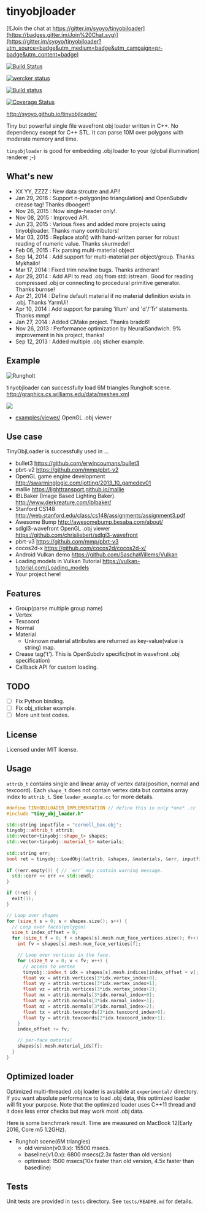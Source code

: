 tinyobjloader
=============

[![Join the chat at https://gitter.im/syoyo/tinyobjloader](https://badges.gitter.im/Join%20Chat.svg)](https://gitter.im/syoyo/tinyobjloader?utm_source=badge&utm_medium=badge&utm_campaign=pr-badge&utm_content=badge)

[![Build Status](https://travis-ci.org/syoyo/tinyobjloader.svg)](https://travis-ci.org/syoyo/tinyobjloader)

[![wercker status](https://app.wercker.com/status/495a3bac400212cdacdeb4dd9397bf4f/m "wercker status")](https://app.wercker.com/project/bykey/495a3bac400212cdacdeb4dd9397bf4f)

[![Build status](https://ci.appveyor.com/api/projects/status/tlb421q3t2oyobcn/branch/master?svg=true)](https://ci.appveyor.com/project/syoyo/tinyobjloader/branch/master)

[![Coverage Status](https://coveralls.io/repos/github/syoyo/tinyobjloader/badge.svg?branch=master)](https://coveralls.io/github/syoyo/tinyobjloader?branch=master)

http://syoyo.github.io/tinyobjloader/

Tiny but powerful single file wavefront obj loader written in C++. No dependency except for C++ STL. It can parse 10M over polygons with moderate memory and time.

`tinyobjloader` is good for embedding .obj loader to your (global illumination) renderer ;-)


What's new
----------

* XX  YY, ZZZZ : New data strcutre and API!
* Jan 29, 2016 : Support n-polygon(no triangulation) and OpenSubdiv crease tag! Thanks dboogert!
* Nov 26, 2015 : Now single-header only!.
* Nov 08, 2015 : Improved API.
* Jun 23, 2015 : Various fixes and added more projects using tinyobjloader. Thanks many contributors!
* Mar 03, 2015 : Replace atof() with hand-written parser for robust reading of numeric value. Thanks skurmedel!
* Feb 06, 2015 : Fix parsing multi-material object
* Sep 14, 2014 : Add support for multi-material per object/group. Thanks Mykhailo!
* Mar 17, 2014 : Fixed trim newline bugs. Thanks ardneran!
* Apr 29, 2014 : Add API to read .obj from std::istream. Good for reading compressed .obj or connecting to procedural primitive generator. Thanks burnse!
* Apr 21, 2014 : Define default material if no material definition exists in .obj. Thanks YarmUI!
* Apr 10, 2014 : Add support for parsing 'illum' and 'd'/'Tr' statements. Thanks mmp!
* Jan 27, 2014 : Added CMake project. Thanks bradc6!
* Nov 26, 2013 : Performance optimization by NeuralSandwich. 9% improvement in his project, thanks!
* Sep 12, 2013 : Added multiple .obj sticher example.

Example
-------

![Rungholt](images/rungholt.jpg)

tinyobjloader can successfully load 6M triangles Rungholt scene.
http://graphics.cs.williams.edu/data/meshes.xml

![](images/sanmugel.png) 

* [examples/viewer/](examples/viewer) OpenGL .obj viewer 

Use case
--------

TinyObjLoader is successfully used in ...

* bullet3 https://github.com/erwincoumans/bullet3
* pbrt-v2 https://github.com/mmp/pbrt-v2
* OpenGL game engine development http://swarminglogic.com/jotting/2013_10_gamedev01
* mallie https://lighttransport.github.io/mallie
* IBLBaker (Image Based Lighting Baker). http://www.derkreature.com/iblbaker/
* Stanford CS148 http://web.stanford.edu/class/cs148/assignments/assignment3.pdf
* Awesome Bump http://awesomebump.besaba.com/about/
* sdlgl3-wavefront OpenGL .obj viewer https://github.com/chrisliebert/sdlgl3-wavefront
* pbrt-v3 https://github.com/mmp/pbrt-v3
* cocos2d-x https://github.com/cocos2d/cocos2d-x/
* Android Vulkan demo https://github.com/SaschaWillems/Vulkan
* Loading models in Vulkan Tutorial https://vulkan-tutorial.com/Loading_models
* Your project here!

Features
--------

* Group(parse multiple group name)
* Vertex
* Texcoord
* Normal
* Material
  * Unknown material attributes are returned as key-value(value is string) map.
* Crease tag('t'). This is OpenSubdiv specific(not in wavefront .obj specification)
* Callback API for custom loading.


TODO
----

* [ ] Fix Python binding.
* [ ] Fix obj_sticker example.
* [ ] More unit test codes.

License
-------

Licensed under MIT license.

Usage
-----

`attrib_t` contains single and linear array of vertex data(position, normal and texcoord).
Each `shape_t` does not contain vertex data but contains array index to `attrib_t`.
See `loader_example.cc` for more details.

```c++
#define TINYOBJLOADER_IMPLEMENTATION // define this in only *one* .cc
#include "tiny_obj_loader.h"

std::string inputfile = "cornell_box.obj";
tinyobj::attrib_t attrib;
std::vector<tinyobj::shape_t> shapes;
std::vector<tinyobj::material_t> materials;
  
std::string err;
bool ret = tinyobj::LoadObj(&attrib, &shapes, &materials, &err, inputfile.c_str());
  
if (!err.empty()) { // `err` may contain warning message.
  std::cerr << err << std::endl;
}

if (!ret) {
  exit(1);
}

// Loop over shapes
for (size_t s = 0; s < shapes.size(); s++) {
  // Loop over faces(polygon)
  size_t index_offset = 0;
  for (size_t f = 0; f < shapes[s].mesh.num_face_vertices.size(); f++) {
    int fv = shapes[s].mesh.num_face_vertices[f];

    // Loop over vertices in the face.
    for (size_t v = 0; v < fv; v++) {
      // access to vertex
      tinyobj::index_t idx = shapes[s].mesh.indices[index_offset + v];
      float vx = attrib.vertices[3*idx.vertex_index+0];
      float vy = attrib.vertices[3*idx.vertex_index+1];
      float vz = attrib.vertices[3*idx.vertex_index+2];
      float nx = attrib.normals[3*idx.normal_index+0];
      float ny = attrib.normals[3*idx.normal_index+1];
      float nz = attrib.normals[3*idx.normal_index+2];
      float tx = attrib.texcoords[2*idx.texcoord_index+0];
      float ty = attrib.texcoords[2*idx.texcoord_index+1];
    }
    index_offset += fv;

    // per-face material
    shapes[s].mesh.material_ids[f];
  }
}

```

Optimized loader
----------------

Optimized multi-threaded .obj loader is available at `experimental/` directory.
If you want absolute performance to load .obj data, this optimized loader will fit your purpose.
Note that the optimized loader uses C++11 thread and it does less error checks but may work most .obj data.

Here is some benchmark result. Time are measured on MacBook 12(Early 2016, Core m5 1.2GHz).

* Rungholt scene(6M triangles)
  * old version(v0.9.x): 15500 msecs.
  * baseline(v1.0.x): 6800 msecs(2.3x faster than old version)
  * optimised: 1500 msecs(10x faster than old version, 4.5x faster than basedline)


Tests
-----

Unit tests are provided in `tests` directory. See `tests/README.md` for details.
